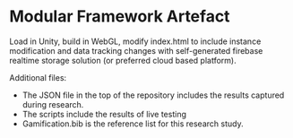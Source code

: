 # Modular Framework Artefact
Load in Unity, build in WebGL, modify index.html to include instance modification and data tracking changes with self-generated firebase realtime storage solution (or preferred cloud based platform).

Additional files:
- The JSON file in the top of the repository includes the results captured during research.
- The scripts include the results of live testing 
- Gamification.bib is the reference list for this research study. 
